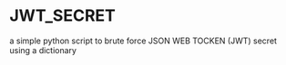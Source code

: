 # JWT_SECRET
a simple python script to brute force JSON WEB TOCKEN (JWT) secret using a dictionary 
